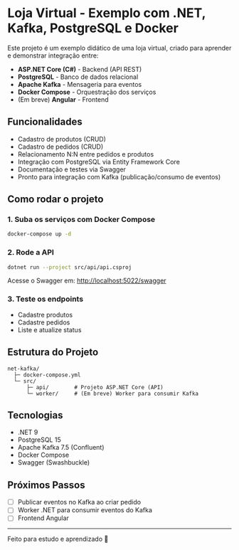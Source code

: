 # Loja Virtual - Exemplo com .NET, Kafka, PostgreSQL e Docker

Este projeto é um exemplo didático de uma loja virtual, criado para aprender e demonstrar integração entre:

- **ASP.NET Core (C#)** - Backend (API REST)
- **PostgreSQL** - Banco de dados relacional
- **Apache Kafka** - Mensageria para eventos
- **Docker Compose** - Orquestração dos serviços
- (Em breve) **Angular** - Frontend

## Funcionalidades
- Cadastro de produtos (CRUD)
- Cadastro de pedidos (CRUD)
- Relacionamento N:N entre pedidos e produtos
- Integração com PostgreSQL via Entity Framework Core
- Documentação e testes via Swagger
- Pronto para integração com Kafka (publicação/consumo de eventos)

## Como rodar o projeto

### 1. Suba os serviços com Docker Compose
```sh
docker-compose up -d
```

### 2. Rode a API
```sh
dotnet run --project src/api/api.csproj
```
Acesse o Swagger em: [http://localhost:5022/swagger](http://localhost:5022/swagger)

### 3. Teste os endpoints
- Cadastre produtos
- Cadastre pedidos
- Liste e atualize status

## Estrutura do Projeto
```
net-kafka/
  ├─ docker-compose.yml
  └─ src/
      ├─ api/        # Projeto ASP.NET Core (API)
      └─ worker/     # (Em breve) Worker para consumir Kafka
```

## Tecnologias
- .NET 9
- PostgreSQL 15
- Apache Kafka 7.5 (Confluent)
- Docker Compose
- Swagger (Swashbuckle)

## Próximos Passos
- [ ] Publicar eventos no Kafka ao criar pedido
- [ ] Worker .NET para consumir eventos do Kafka
- [ ] Frontend Angular

---

Feito para estudo e aprendizado 🚀 